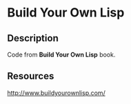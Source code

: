 <h1>Build Your Own Lisp</h1>

<h2>Description</h2>

Code from <strong>Build Your Own Lisp</strong> book.

<h2>Resources</h2>

<p><a href="http://www.buildyourownlisp.com/">http://www.buildyourownlisp.com/</a></p>
